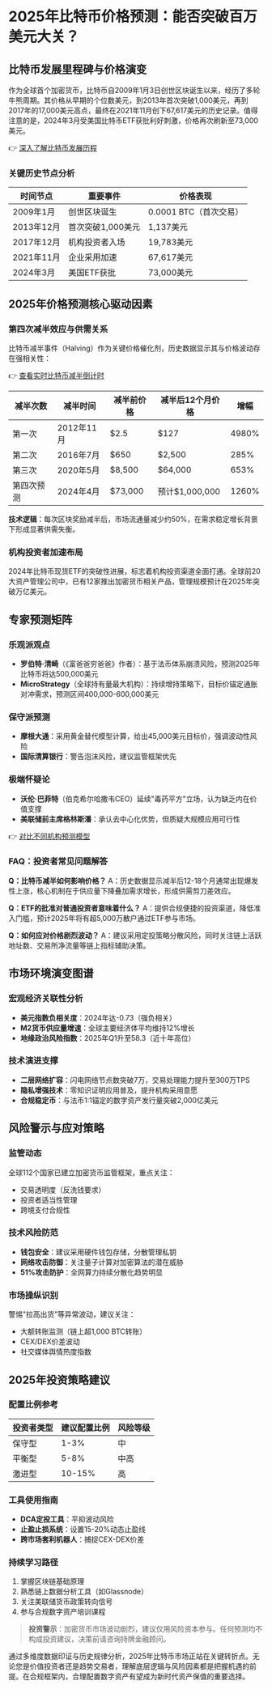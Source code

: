 # 2025年比特币价格预测：能否突破百万美元大关？

## 比特币发展里程碑与价格演变

作为全球首个加密货币，比特币自2009年1月3日创世区块诞生以来，经历了多轮牛熊周期。其价格从早期的个位数美元，到2013年首次突破1,000美元，再到2017年的17,000美元高点，最终在2021年11月创下67,617美元的历史记录。值得注意的是，2024年3月受美国比特币ETF获批利好刺激，价格再次刷新至73,000美元。

👉 [深入了解比特币发展历程](https://bit.ly/okx_welcome)

### 关键历史节点分析
| 时间节点 | 重要事件 | 价格表现 |
|---------|----------|----------|
| 2009年1月 | 创世区块诞生 | 0.0001 BTC（首次交易） |
| 2013年12月 | 首次突破1,000美元 | 1,137美元 |
| 2017年12月 | 机构投资者入场 | 19,783美元 |
| 2021年11月 | 企业采用加速 | 67,617美元 |
| 2024年3月 | 美国ETF获批 | 73,000美元 |

## 2025年价格预测核心驱动因素

### 第四次减半效应与供需关系
比特币减半事件（Halving）作为关键价格催化剂，历史数据显示其与价格波动存在强相关性：

👉 [查看实时比特币减半倒计时](https://bit.ly/okx_welcome)

| 减半次数 | 减半时间 | 减半前价格 | 减半后12个月价格 | 增幅 |
|---------|----------|------------|-------------------|------|
| 第一次 | 2012年11月 | $2.5 | $127 | 4980% |
| 第二次 | 2016年7月 | $650 | $2,500 | 285% |
| 第三次 | 2020年5月 | $8,500 | $64,000 | 653% |
| 第四次预测 | 2024年4月 | $73,000 | 预计$1,000,000 | 1260% |

**技术逻辑**：每次区块奖励减半后，市场流通量减少约50%，在需求稳定增长背景下形成显著供需失衡。

### 机构投资者加速布局
2024年比特币现货ETF的突破性进展，标志着机构投资渠道全面打通。全球前20大资产管理公司中，已有12家推出加密货币相关产品，管理规模预计在2025年突破万亿美元。

## 专家预测矩阵

### 乐观派观点
- **罗伯特·清崎**（《富爸爸穷爸爸》作者）：基于法币体系崩溃风险，预测2025年比特币将达500,000美元
- **MicroStrategy**（全球持有量最大机构）：持续增持策略下，目标价锚定通胀对冲需求，预测区间400,000-600,000美元

### 保守派预测
- **摩根大通**：采用黄金替代模型计算，给出45,000美元目标价，强调波动性风险
- **国际清算银行**：警告泡沫风险，建议监管框架优先

### 极端怀疑论
- **沃伦·巴菲特**（伯克希尔哈撒韦CEO）延续"毒药平方"立场，认为缺乏内在价值支撑
- **美联储前主席格林斯潘**：承认去中心化优势，但质疑大规模应用可行性

👉 [对比不同机构预测模型](https://bit.ly/okx_welcome)

### FAQ：投资者常见问题解答

**Q：比特币减半如何影响价格？**
A：历史数据显示减半后12-18个月通常出现爆发性上涨，核心机制在于供应量下降叠加需求增长，形成供需剪刀差效应。

**Q：ETF的批准对普通投资者意味着什么？**
A：提供合规便捷的投资渠道，降低准入门槛，预计2025年将有超5,000万散户通过ETF参与市场。

**Q：如何应对价格剧烈波动？**
A：建议采用定投策略分散风险，同时关注链上活跃地址数、交易所净流量等链上指标辅助决策。

## 市场环境演变图谱

### 宏观经济关联性分析
- **美元指数负相关度**：2024年达-0.73（强负相关）
- **M2货币供应量增速**：全球主要经济体平均维持12%增长
- **地缘政治风险指数**：2025年Q1升至58.3（近十年高位）

### 技术演进支撑
- **二层网络扩容**：闪电网络节点数突破7万，交易处理能力提升至300万TPS
- **隐私增强技术**：零知识证明应用普及，提升机构采用意愿
- **合规稳定币**：与法币1:1锚定的数字资产发行量突破2,000亿美元

## 风险警示与应对策略

### 监管动态
全球112个国家已建立加密货币监管框架，重点关注：
- 交易透明度（反洗钱要求）
- 投资者适当性管理
- 跨境支付合规性

### 技术风险防范
- **钱包安全**：建议采用硬件钱包存储，分散管理私钥
- **网络攻击防御**：关注量子计算对加密算法的潜在威胁
- **51%攻击防护**：全网算力持续分散化趋势明显

### 市场操纵识别
警惕"拉高出货"等异常波动，建议关注：
- 大额转账监测（链上超1,000 BTC转账）
- CEX/DEX价差波动
- 社交媒体舆情热度指数

## 2025年投资策略建议

### 配置比例参考
| 投资者类型 | 建议配置比例 | 风险等级 |
|-----------|--------------|----------|
| 保守型 | 1-3% | 中 |
| 平衡型 | 5-8% | 中高 |
| 激进型 | 10-15% | 高 |

### 工具使用指南
- **DCA定投工具**：平抑波动风险
- **止盈止损系统**：设置15-20%动态止盈线
- **跨市场套利机器人**：捕捉CEX-DEX价差

### 持续学习路径
1. 掌握区块链基础原理
2. 熟悉链上数据分析工具（如Glassnode）
3. 关注美联储货币政策转向信号
4. 参与合规数字资产培训课程

> **投资警示**：加密货币市场波动剧烈，建议仅用风险资本参与。任何预测均不构成投资建议，决策前请咨询持牌金融顾问。

通过多维度数据印证与历史规律分析，2025年比特币市场正站在关键转折点。无论您是价值投资者还是趋势交易者，理解底层逻辑与风险因素都是把握机遇的前提。在合规框架内，合理配置数字资产有望成为新时代资产保值的重要选择。